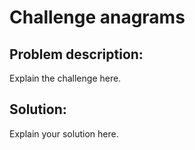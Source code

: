 # Challenge anagrams
## Problem description:
Explain the challenge here.
## Solution:
Explain your solution here.
